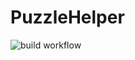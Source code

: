 # PuzzleHelper
![build workflow](https://github.com/AlertingAvian/PuzzleHelper/actions/workflows/build.yml/badge.svg)
